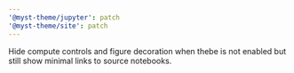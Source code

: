 ```yaml
---
'@myst-theme/jupyter': patch
'@myst-theme/site': patch
---
```


Hide compute controls and figure decoration when thebe is not enabled but still show minimal links to source notebooks.

